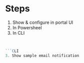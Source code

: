 # Steps 
1. Show & configure in portal UI
2. In Powersheel 
3. In CLI
```powershell
		

```CLI
3. Show sample email notification

